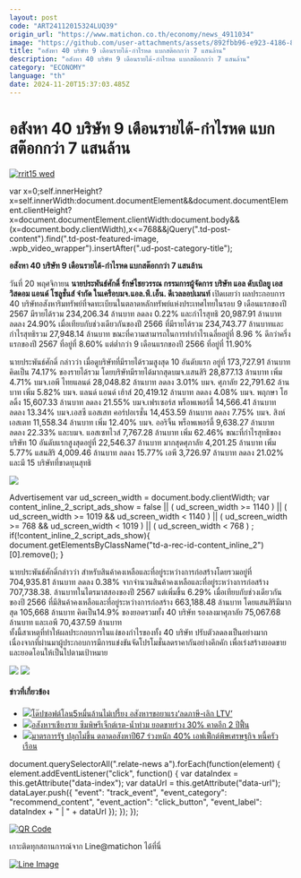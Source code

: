 ```yaml
---
layout: post
code: "ART24112015324LUQ39"
origin_url: "https://www.matichon.co.th/economy/news_4911034"
image: "https://github.com/user-attachments/assets/892fbb96-e923-4186-87de-94b1bb1d442c"
title: "อสังหา 40 บริษัท 9 เดือนรายได้-กำไรหด แบกสต๊อกกว่า 7 แสนล้าน"
description: "อสังหา 40 บริษัท 9 เดือนรายได้-กำไรหด แบกสต๊อกกว่า 7 แสนล้าน"
category: "ECONOMY"
language: "th"
date: 2024-11-20T15:37:03.485Z
---
```


# อสังหา 40 บริษัท 9 เดือนรายได้-กำไรหด แบกสต๊อกกว่า 7 แสนล้าน

[![](https://www.matichon.co.th/wp-content/uploads/2024/11/rrit15-wed.jpg "rrit15 wed")](https://www.matichon.co.th/wp-content/uploads/2024/11/rrit15-wed.jpg)

var x=0;self.innerHeight?x=self.innerWidth:document.documentElement&&document.documentElement.clientHeight?x=document.documentElement.clientWidth:document.body&&(x=document.body.clientWidth),x<=768&&jQuery(".td-post-content").find(".td-post-featured-image, .wpb\_video\_wrapper").insertAfter(".ud-post-category-title");

**อสังหา 40 บริษัท 9 เดือนรายได้-กำไรหด แบกสต๊อกกว่า 7 แสนล้าน**

วันที่ 20 พฤศจิกายน **นายประพันธ์ศักดิ์ รักษ์ไชยวรรณ กรรมการผู้จัดการ บริษัท แอล ดับเบิลยู เอส วิสดอม แอนด์ โซลูชั่นส์ จำกัด ในเครือบมจ.แอล.พี.เอ็น. ดีเวลลอปเมนท์** เปิดเผยว่า ผลประกอบการ 40 บริษัทอสังหาริมทรัพย์ที่จดทะเบียนในตลาดหลักทรัพย์แห่งประเทศไทยในรอบ 9 เดือนแรกของปี 2567 มีรายได้รวม 234,206.34 ล้านบาท ลดลง 0.22% และกำไรสุทธิ 20,987.91 ล้านบาท ลดลง 24.90% เมื่อเทียบกับช่วงเดียวกันของปี 2566 ที่มีรายได้รวม 234,743.77 ล้านบาทและกำไรสุทธิรวม 27,948.14 ล้านบาท ขณะที่ความสามารถในการทำกำไรเฉลี่ยอยู่ที่ 8.96 % ดีกว่าครึ่งแรกของปี 2567 ที่อยู่ที่ 8.60% แต่ต่ำกว่า 9 เดือนแรกของปี 2566 ที่อยู่ที่ 11.90%

นายประพันธ์ศักดิ์ กล่าวว่า เมื่อดูบริษัทที่มีรายได้รวมสูงสุด 10 อันดับแรก อยู่ที่ 173,727.91 ล้านบาท คิดเป็น 74.17% ของรายได้รวม โดยบริษัทมีรายได้มากสุดบมจ.แสนสิริ 28,877.13 ล้านบาท เพิ่ม 4.71% บมจ.เอพี ไทยแลนด์ 28,048.82 ล้านบาท ลดลง 3.01% บมจ. ศุภาลัย 22,791.62 ล้านบาท เพิ่ม 5.82% บมจ. แลนด์ แอนด์ เฮ้าส์ 20,419.12 ล้านบาท ลดลง 4.08% บมจ. พฤกษา โฮลดิ้ง 15,607.33 ล้านบาท ลดลง 21.55% บมจ.เฟรเซอร์ส พร็อพเพอร์ตี้ 14,566.41 ล้านบาท ลดลง 13.34% บมจ.เอสซี แอสเสท คอร์ปอเรชั่น 14,453.59 ล้านบาท ลดลง 7.75% บมจ. สิงห์ เอสเตท 11,558.34 ล้านบาท เพิ่ม 12.40% บมจ. ออริจิ้น พร็อพเพอร์ตี้ 9,638.27 ล้านบาท ลดลง 22.33% และบมจ. แอสเซทไวส์ 7,767.28 ล้านบาท เพิ่ม 62.46% ขณะที่กำไรสุทธิของบริษัท 10 อันดับแรกสูงสุดอยู่ที่ 22,546.37 ล้านบาท มากสุดศุภาลัย 4,201.25 ล้านบาท เพิ่ม 5.77% แสนสิริ 4,009.46 ล้านบาท ลดลง 15.77% เอพี 3,726.97 ล้านบาท ลดลง 21.02% และมี 15 บริษัทที่ขาดทุนสุทธิ

![](https://www.matichon.co.th/wp-content/uploads/2024/11/Slide3.jpg)

Advertisement var ud\_screen\_width = document.body.clientWidth; var content\_inline\_2\_script\_ads\_show = false || ( ud\_screen\_width >= 1140 ) || ( ud\_screen\_width >= 1019 && ud\_screen\_width < 1140 ) || ( ud\_screen\_width >= 768 && ud\_screen\_width < 1019 ) || ( ud\_screen\_width < 768 ) ; if(!content\_inline\_2\_script\_ads\_show){ document.getElementsByClassName("td-a-rec-id-content\_inline\_2")\[0\].remove(); }

นายประพันธ์ศักดิ์กล่าวว่า สำหรับสินค้าคงเหลือและที่อยู่ระหว่างการก่อสร้างโดยรวมอยู่ที่ 704,935.81 ล้านบาท ลดลง 0.38% จากจำนวนสินค้าคงเหลือและที่อยู่ระหว่างการก่อสร้าง 707,738.38. ล้านบาทในไตรมาสสองของปี 2567 แต่เพิ่มขึ้น 6.29% เมื่อเทียบกับช่วงเดียวกันของปี 2566 ที่มีสินค้าคงเหลือและที่อยู่ระหว่างการก่อสร้าง 663,188.48 ล้านบาท โดยแสนสิริมีมากสุด 105,668 ล้านบาท คิดเป็น14.9% ของยอดรวมทั้ง 40 บริษัท รองลงมาศุภาลัย 75,067.68 ล้านบาท และเอพี 70,437.59 ล้านบาท  
ทั้งนี้สาเหตุที่ทำให้ผลประกอบการในแง่ของกำไรของทั้ง 40 บริษัท ปรับตัวลดลงเป็นอย่างมาก เนื่องจากที่ผ่านมาผู้ประกอบการมีการแข่งขันจัดโปรโมชั่นลดราคากันอย่างคึกคัก เพื่อเร่งสร้างยอดขายและยอดโอนให้เป็นไปตามเป้าหมาย

![](https://www.matichon.co.th/wp-content/uploads/2024/11/Slide4.jpg) ![](https://www.matichon.co.th/wp-content/uploads/2024/11/Slide5.jpg)

#### ข่าวที่เกี่ยวข้อง

*   [![](https://www.matichon.co.th/wp-content/uploads/2024/10/scoop-4.jpg)โด๊ปซอฟต์โลน5หมื่นล้านไม่เปรี้ยง อสังหาฯขอยาแรง‘ลดภาษี-เลิก LTV’](https://www.matichon.co.th/economy/news_4859795)
*   [![](https://www.matichon.co.th/wp-content/uploads/2024/10/iydd11-wed.jpg)อสังหาฯเชียงราย ซึมพิษรีเจ็กต์เรต-น้ำท่วม ยอดขายร่วง 30% คาดอีก 2 ปีฟื้น](https://www.matichon.co.th/economy/news_4860492)
*   [![](https://www.matichon.co.th/wp-content/uploads/2024/10/ojk17-wed.jpg)มาตรการรัฐ ปลุกไม่ขึ้น ตลาดอสังหาปี67 ร่วงหนัก 40% เอฟเฟ็กต์พิษเศรษฐกิจ หนี้ครัวเรือน](https://www.matichon.co.th/economy/news_4850174)

document.querySelectorAll(".relate-news a").forEach(function(element) { element.addEventListener("click", function() { var dataIndex = this.getAttribute("data-index"); var dataUrl = this.getAttribute("data-url"); dataLayer.push({ "event": "track\_event", "event\_category": "recommend\_content", "event\_action": "click\_button", "event\_label": dataIndex + " | " + dataUrl }); }); });

[![QR Code](https://www.matichon.co.th/wp-content/uploads/2023/07/wob1371z.jpg)](https://lin.ee/ht0nDxX)

เกาะติดทุกสถานการณ์จาก Line@matichon ได้ที่นี่

[![Line Image](https://www.matichon.co.th/wp-content/uploads/2023/07/th.png)](https://lin.ee/ht0nDxX)